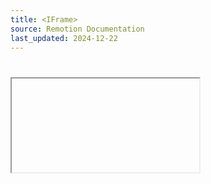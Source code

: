 ```yaml
---
title: <IFrame>
source: Remotion Documentation
last_updated: 2024-12-22
---
```


# <IFrame>

- [Home page](/)
- [remotion](/docs/remotion)
- <IFrame>

On this page

# <IFrame>

The `<IFrame />` can be used like the regular `<iframe>` HTML tag.

Remotion automatically wraps the `<iframe>` in a [`delayRender()`](/docs/delay-render) call
and ensures that the iframe is loaded before rendering the frame.

Ideally, the website should not have any animations, since only animations using [`useCurrentFrame()`](/docs/use-current-frame) are supported by Remotion. See [Flickering](/docs/flickering) for an explanation.

## Example [​](\#example "Direct link to Example")

```

tsx

import { IFrame } from "remotion";

export const MyComp: React.FC = () => {
  return <IFrame src="https://remotion.dev" />;
};
```

```

tsx

import { IFrame } from "remotion";

export const MyComp: React.FC = () => {
  return <IFrame src="https://remotion.dev" />;
};
```

## Props [​](\#props "Direct link to Props")

### `src` [​](\#src "Direct link to src")

The URL to load.

### `delayRenderTimeoutInMilliseconds` [v4.0.140](https://github.com/remotion-dev/remotion/releases/v4.0.140) [​](\#delayrendertimeoutinmilliseconds "Direct link to delayrendertimeoutinmilliseconds")

Customize the [timeout](/docs/delay-render#modifying-the-timeout) of the [`delayRender()`](/docs/delay-render) call that this component makes.

### `delayRenderRetries` [v4.0.140](https://github.com/remotion-dev/remotion/releases/v4.0.140) [​](\#delayrenderretries "Direct link to delayrenderretries")

Customize the [number of retries](/docs/delay-render#retrying) of the [`delayRender()`](/docs/delay-render) call that this component makes.

Prefer the [`maxRetries`](/docs/img#maxretries) prop over this.

## See also [​](\#see-also "Direct link to See also")

- [Source code for this component](https://github.com/remotion-dev/remotion/blob/main/packages/core/src/IFrame.tsx)
- [Use `<Img>` and `<IFrame>` tags](/docs/use-img-and-iframe)

[Improve this page](https://github.com/remotion-dev/remotion/edit/main/packages/docs/docs/iframe.mdx)

[Ask on Discord](https://remotion.dev/discord)

[Get help](/docs/get-help)

Last updated on **Dec 20, 2024**

[Previous\
\
getStaticFiles()](/docs/getstaticfiles) [Next\
\
<Img>](/docs/img)

- [Example](#example)
- [Props](#props)
  - [`src`](#src)
  - [`delayRenderTimeoutInMilliseconds`](#delayrendertimeoutinmilliseconds)
  - [`delayRenderRetries`](#delayrenderretries)
- [See also](#see-also)
